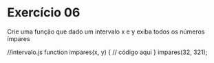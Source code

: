 # Exercício 06

Crie uma função que dado um intervalo x e y exiba todos os números ímpares

//intervalo.js
function impares(x, y) {
 // código aqui
}
impares(32, 321);

